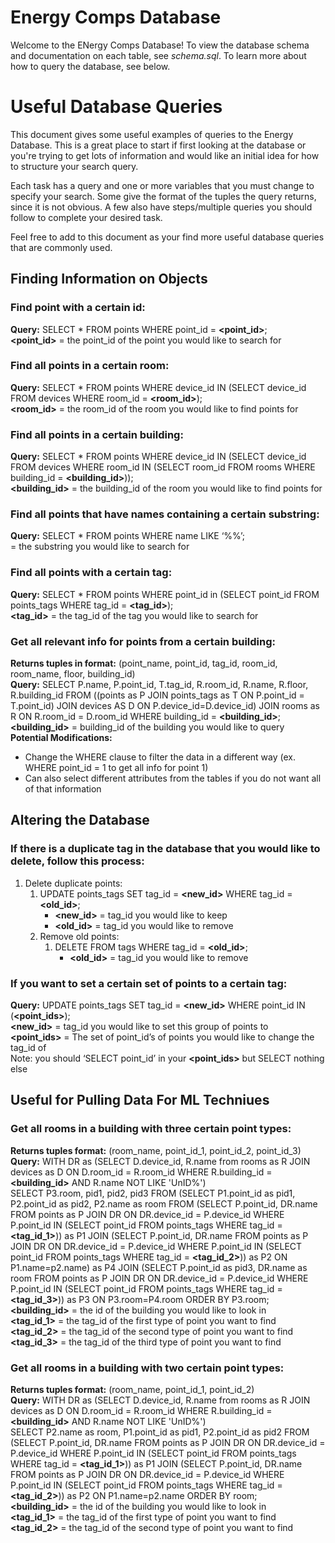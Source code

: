 # Energy Comps Database
Welcome to the ENergy Comps Database! To view the database schema and documentation on each table, see *schema.sql*. To learn more about how to query the database, see below.

# Useful Database Queries
This document gives some useful examples of queries to the Energy Database. This is a great place to start if first looking at the database or you're trying to get lots of information and would like an initial idea for how to structure your search query.

Each task has a query and one or more variables that you must change to specify your search. Some give the format of the tuples the query returns, since it is not obvious. A few also have steps/multiple queries you should follow to complete your desired task.

Feel free to add to this document as your find more useful database queries that are commonly used.

## Finding Information on Objects
### Find point with a certain id:
**Query:** SELECT * FROM points WHERE point_id = **<point_id>**;\
**<point_id>** = the point_id of the point you would like to search for

### Find all points in a certain room:
**Query:** SELECT * FROM points WHERE device_id IN (SELECT device_id FROM devices WHERE room_id = **<room_id>**);\
**<room_id>** = the room_id of the room you would like to find points for

### Find all points in a certain building:
**Query:** SELECT * FROM points WHERE device_id IN (SELECT device_id FROM devices WHERE room_id IN (SELECT room_id FROM rooms WHERE building_id = **<building_id>**));\
**<building_id>** = the building_id of the room you would like to find points for

### Find all points that have names containing a certain substring:
**Query:** SELECT * FROM points WHERE name LIKE ‘%**<substring>**%’;\
**<substring>** = the substring you would like to search for

### Find all points with a certain tag:
**Query:** SELECT * FROM points WHERE point_id in (SELECT point_id FROM points_tags WHERE tag_id = **<tag_id>**);\
**<tag_id>** = the tag_id of the tag you would like to search for

### Get all relevant info for points from a certain building:
**Returns tuples in format:** (point_name, point_id, tag_id, room_id, room_name, floor, building_id)\
**Query:** SELECT P.name, P.point_id, T.tag_id, R.room_id, R.name, R.floor, R.building_id FROM ((points as P JOIN points_tags as T ON P.point_id = T.point_id) JOIN devices AS D ON P.device_id=D.device_id) JOIN rooms as R ON R.room_id = D.room_id WHERE building_id = **<building_id>**;\
**<building_id>** = building_id of the building you would like to query\
**Potential Modifications:**
- Change the WHERE clause to filter the data in a different way (ex. WHERE point_id = 1 to get all info for point 1)
- Can also select different attributes from the tables if you do not want all of that information

## Altering the Database
### If there is a duplicate tag in the database that you would like to delete, follow this process:
1. Delete duplicate points:
	1. UPDATE points_tags SET tag_id = **<new_id>** WHERE tag_id = **<old_id>**;
		- **<new_id>** = tag_id you would like to keep
		- **<old_id>** = tag_id you would like to remove
	2. Remove old points:
		1. DELETE FROM tags WHERE tag_id = **<old_id>**;
			- **<old_id>** = tag_id you would like to remove

### If you want to set a certain set of points to a certain tag:
**Query:** UPDATE points_tags SET tag_id = **<new_id>** WHERE point_id IN (**<point_ids>**);\
**<new_id>** = tag_id you would like to set this group of points to\
**<point_ids>** = The set of point_id’s of points you would like to change the tag_id of\
	Note: you should ‘SELECT point_id’ in your **<point_ids>** but SELECT nothing else

## Useful for Pulling Data For ML Techniues
### Get all rooms in a building with three certain point types:
**Returns tuples format:** (room_name, point_id_1, point_id_2, point_id_3)\
**Query:** WITH DR as (SELECT D.device_id, R.name from rooms as R JOIN devices as D ON D.room_id = R.room_id WHERE R.building_id = **<building_id>** AND R.name NOT LIKE 'UnID%')\
SELECT P3.room, pid1, pid2, pid3 FROM (SELECT P1.point_id as pid1, P2.point_id as pid2, P2.name as room FROM (SELECT P.point_id, DR.name FROM points as P JOIN DR ON DR.device_id = P.device_id WHERE P.point_id IN (SELECT point_id FROM points_tags WHERE tag_id = **<tag_id_1>**)) as P1 JOIN (SELECT P.point_id, DR.name FROM points as P JOIN DR ON DR.device_id = P.device_id WHERE P.point_id IN (SELECT point_id FROM points_tags WHERE tag_id = **<tag_id_2>**)) as P2 ON P1.name=p2.name) as P4 JOIN (SELECT P.point_id as pid3, DR.name as room FROM points as P JOIN DR ON DR.device_id = P.device_id WHERE P.point_id IN (SELECT point_id FROM points_tags WHERE tag_id = **<tag_id_3>**)) as P3 ON P3.room=P4.room ORDER BY P3.room;\
**<building_id>** = the id of the building you would like to look in\
**<tag_id_1>** = the tag_id of the first type of point you want to find\
**<tag_id_2>** = the tag_id of the second type of point you want to find\
**<tag_id_3>** = the tag_id of the third type of point you want to find

### Get all rooms in a building with two certain point types:
**Returns tuples format:** (room_name, point_id_1, point_id_2)\
**Query:** WITH DR as (SELECT D.device_id, R.name from rooms as R JOIN devices as D ON D.room_id = R.room_id WHERE R.building_id = **<building_id>** AND R.name NOT LIKE 'UnID%')\
SELECT P2.name as room, P1.point_id as pid1, P2.point_id as pid2 FROM (SELECT P.point_id, DR.name FROM points as P JOIN DR ON DR.device_id = P.device_id WHERE P.point_id IN (SELECT point_id FROM points_tags WHERE tag_id = **<tag_id_1>**)) as P1 JOIN (SELECT P.point_id, DR.name FROM points as P JOIN DR ON DR.device_id = P.device_id WHERE P.point_id IN (SELECT point_id FROM points_tags WHERE tag_id = **<tag_id_2>**)) as P2 ON P1.name=p2.name ORDER BY room;\
**<building_id>** = the id of the building you would like to look in\
**<tag_id_1>** = the tag_id of the first type of point you want to find
**<tag_id_2>** = the tag_id of the second type of point you want to find

